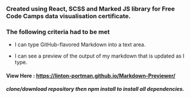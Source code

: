 ### Created using React, SCSS and Marked JS library for Free Code Camps data visualisation certificate.
### The following criteria had to be met 
* I can type GitHub-flavored Markdown into a text area.

* I can see a preview of the output of my markdown that is updated as I type.
#### View Here : https://linton-portman.github.io/Markdown-Previewer/

##### clone/download repository then npm install to install all dependencies.
